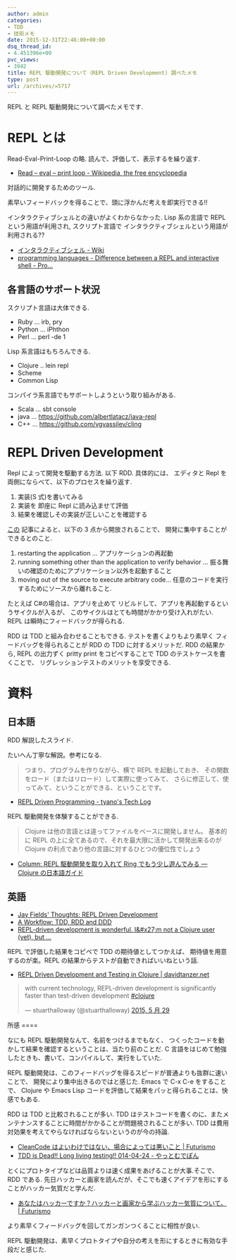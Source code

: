 ```yaml
---
author: admin
categories:
- TDD
- 技術メモ
date: 2015-12-31T22:46:00+00:00
dsq_thread_id:
- 4.451396e+09
pvc_views:
- 3942
title: REPL 駆動開発について（REPL Driven Development) 調べたメモ
type: post
url: /archives/=5717
---
```


REPL と REPL 駆動開発について調べたメモです.

REPL とは
=========

Read-Eval-Print-Loop の略. 読んで、評価して、表示するを繰り返す.

-   [Read – eval – print loop - Wikipedia, the free
    encyclopedia](https://en.wikipedia.org/wiki/Read%E2%80%93eval%E2%80%93print_loop)

対話的に開発するためのツール.

素早いフィードバックを得ることで、頭に浮かんだ考えを即実行できる!!

インタラクティブシェルとの違いがよくわからなかった. Lisp 系の言語で REPL
という用語が利用され, スクリプト言語で
インタラクティブシェルという用語が利用される??

-   [インタラクティブシェル -
    Wiki](https://ja.wikipedia.org/wiki/%E3%82%A4%E3%83%B3%E3%82%BF%E3%83%A9%E3%82%AF%E3%83%86%E3%82%A3%E3%83%96%E3%82%B7%E3%82%A7%E3%83%AB)
-   [programming languages - Difference between a REPL and interactive
    shell -
    Pro...](https://programmers.stackexchange.com/questions/168285/difference-between-a-repl-and-interactive-shell)

各言語のサポート状況
--------------------

スクリプト言語は大体できる.

-   Ruby ... irb, pry
-   Python ... iPhthon
-   Perl ... perl -de 1

Lisp 系言語はもちろんできる.

-   Clojure .. lein repl
-   Scheme
-   Common Lisp

コンパイラ系言語でもサポートしようという取り組みがある.

-   Scala ... sbt console
-   java ... <https://github.com/albertlatacz/java-repl>
-   C++ ... <https://github.com/vgvassilev/cling>

REPL Driven Development
=======================

Repl によって開発を駆動する方法. 以下 RDD. 具体的には、 エディタと Repl
を両側にならべて、以下のプロセスを繰り返す.

1.  実装(S 式)を書いてみる
2.  実装を 即座に Repl に読み込ませて評価
3.  結果を確認しその実装が正しいことを確認する

[この](https://blog.jayfields.com/2014/01/repl-driven-development.html)
記事によると、以下の 3 点から開放されることで、
開発に集中することができるとのこと.

1.  restarting the application ... アプリケーションの再起動
2.  running something other than the application to verify behavior ...
    振る舞いの確認のためにアプリケーション以外を起動すること
3.  moving out of the source to execute arbitrary code...
    任意のコードを実行するためにソースから離れること.

たとえば C\#の場合は、アプリを止めて
リビルドして、アプリを再起動するというサイクルが入るが、
このサイクルはとても時間がかかり受け入れがたい. REPL
は瞬時にフィードバックが得られる.

RDD は TDD と組み合わせることもできる. テストを書くよりもより素早く
フィードバッグを得られることが RDD の TDD に対するメリットだ. RDD
の結果から, REPL の出力ずく pritty print をコピペすることで TDD
のテストケースを書くことで、 リグレッションテストのメリットを享受できる.

資料
====

日本語
------

RDD 解説したスライド.

<script async class="speakerdeck-embed" data-id="ab05517deef749d28503b199e3f48cc2" data-ratio="1.33333333333333" src="//speakerdeck.com/assets/embed.js"></script>
たいへん丁寧な解説。参考になる.

> つまり、プログラムを作りながら、横で REPL を起動しておき、
> その関数をロード（またはリロード）して実際に使ってみて、
> さらに修正して、使ってみて、ということができる、ということです。

-   [REPL Driven Programming - tyano's Tech
    Log](https://tyano.shelfinc.com/post/48110396231/repl-driven-programming)

REPL 駆動開発を体験することができる.

> Clojure は他の言語とは違ってファイルをベースに開発しません。 基本的に
> REPL の上に全てあるので、それを最大限に活かして開発出来るのが Clojure
> の利点であり他の言語に対するひとつの優位性でしょう

-   [Column: REPL 駆動開発を取り入れて Ring でもう少し遊んでみる —
    Clojure
    の日本語ガイド](https://ayato-p.github.io/clojure-beginner/intro_web_development/column_rdd_and_more_ring.html)

英語
----

-   [Jay Fields' Thoughts: REPL Driven
    Development](https://blog.jayfields.com/2014/01/repl-driven-development.html)
-   [A Workflow: TDD, RDD and
    DDD](https://eigenhombre.com/clojure/2014/07/20/a-worfklow-tdd-rdd-and-ddd/)
-   [REPL-driven development is wonderful. I&\#x27;m not a Clojure user
    (yet), but ...](https://news.ycombinator.com/item?id=8074646)

REPL で評価した結果をコピペで TDD の期待値としてつかえば、
期待値を用意するのが楽。REPL
の結果からテストが自動できればいいねという話.

-   [REPL Driven Development and Testing in Clojure |
    davidtanzer.net](https://davidtanzer.net/rdd_and_tests)

<blockquote class="twitter-tweet" lang="ja"><p lang="en" dir="ltr">with current technology, REPL-driven development is significantly faster than test-driven development <a href="https://twitter.com/hashtag/clojure?src=hash">#clojure</a></p>&mdash; stuarthalloway (@stuarthalloway) <a href="https://twitter.com/stuarthalloway/status/604307306818363392">2015, 5 月 29</a></blockquote><script async src="//platform.twitter.com/widgets.js" charset="utf-8"></script>
所感
====

なにも REPL 駆動開発なんて、名前をつけるまでもなく、
つくったコードを動かして結果を確認するということは、当たり前のことだ. C
言語をはじめて勉強したときも、書いて、コンパイルして、実行をしていた.

REPL
駆動開発は、このフィードバッグを得るスピードが普通よりも抜群に速いことで、
開発により集中出きるのではと感じた. Emacs で C-x C-e をすることで、
Clojure や Emacs Lisp
コードを評価して結果をパッと得られることは、快感でもある.

RDD は TDD と比較されることが多い. TDD
はテストコードを書くのに、またメンテナンスすることに時間がかかることが問題視されることが多い.
TDD は費用対効果を考えてやらなければならないというのが今の持論.

-   [CleanCode はよいわけではない、場合によっては悪いこと |
    Futurismo](https://futurismo.biz/archives/2412)
-   [TDD is Dead!! Long living testing!! 014-04-24 -
    やっとむでぽん](https://d.hatena.ne.jp/yach/20140424)

とくにプロトタイプなどは品質よりは速く成果をあげることが大事.そこで、RDD
である.
先日ハッカーと画家を読んだが、そこでも速くアイデアを形にすることがハッカー気質だと学んだ.

-   [あなたはハッカーですか？ハッカーと画家から学ぶハッカー気質について。
    | Futurismo](https://futurismo.biz/archives/5692)

より素早くフィードバッグを回してガンガンつくることに相性が良い.

REPL
駆動開発は、素早くプロトタイプや自分の考えを形にするときに有効な手段だと感じた.

